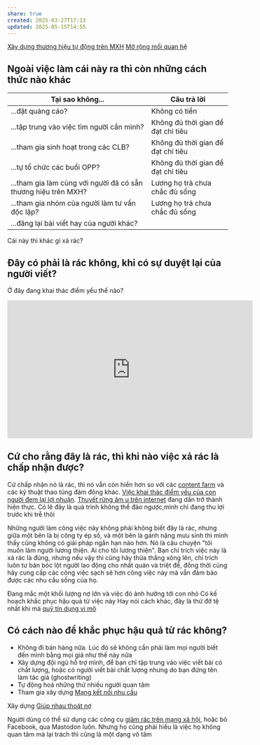 ```yaml
---
share: true
created: 2025-03-27T17:13
updated: 2025-05-15T14:55
---
```

[Xây dựng thương hiệu tự động trên MXH](./X%C3%A2y%20d%E1%BB%B1ng%20th%C6%B0%C6%A1ng%20hi%E1%BB%87u%20t%E1%BB%B1%20%C4%91%E1%BB%99ng%20tr%C3%AAn%20MXH.md)
[Mở rộng mối quan hệ](../../%F0%9F%93%9CT%C3%A0i%20nguy%C3%AAn/M%E1%BB%9F%20r%E1%BB%99ng%20m%E1%BB%91i%20quan%20h%E1%BB%87/index.md)
## Ngoài việc làm cái này ra thì còn những cách thức nào khác
| Tại sao không...                                               | Câu trả lời                        |
| -------------------------------------------------------------- | ---------------------------------- |
| ...đặt quảng cáo?                                              | Không có tiền                      |
| ...tập trung vào việc tìm người cần mình?                      | Không đủ thời gian để đạt chỉ tiêu |
| ...tham gia sinh hoạt trong các CLB?                           | Không đủ thời gian để đạt chỉ tiêu |
| ...tự tổ chức các buổi OPP?                                    | Không đủ thời gian để đạt chỉ tiêu |
| ...tham gia làm cùng với người đã có sẵn thương hiệu trên MXH? | Lương họ trả chưa chắc đủ sống     |
| ...tham gia nhóm của người làm tư vấn độc lập?                 | Lương họ trả chưa chắc đủ sống     |
| ...đăng lại bài viết hay của người khác?                       |                                    |

Cái này thì khác gì xả rác?
## Đây có phải là rác không, khi có sự duyệt lại của người viết?
Ở đây đang khai thác điểm yếu thế nào?
<iframe width="560" height="315" src="https://www.youtube.com/embed/7lbOS5BIxnU?si=FniWkEjOGxIYA3NZ" title="YouTube video player" frameborder="0" allow="accelerometer; autoplay; clipboard-write; encrypted-media; gyroscope; picture-in-picture; web-share" referrerpolicy="strict-origin-when-cross-origin" allowfullscreen></iframe>

## Cứ cho rằng đây là rác, thì khi nào việc xả rác là chấp nhận được?
Cứ chấp nhận nó là rác, thì nó vẫn còn hiền hơn so với các [content farm](https://en.wikipedia.org/wiki/Content_farm) và các kỹ thuật thao túng đám đông khác. [Việc khai thác điểm yếu của con người đem lại lợi nhuận](../../%E2%9A%A1Hi%E1%BB%83u%20bi%E1%BA%BFt%20s%C3%A2u/%C4%90%E1%BA%A1o%20%C4%91%E1%BB%A9c,%20ph%C3%A1p%20lu%E1%BA%ADt.%20Kinh%20t%E1%BA%BF%20ch%C3%ADnh%20tr%E1%BB%8B/Ch%E1%BB%A7%20ngh%C4%A9a%20t%C6%B0%20b%E1%BA%A3n,%20t%C3%A2n%20t%E1%BB%B1%20do/Vi%E1%BB%87c%20khai%20th%C3%A1c%20%C4%91i%E1%BB%83m%20y%E1%BA%BFu%20c%E1%BB%A7a%20con%20ng%C6%B0%E1%BB%9Di%20%C4%91em%20l%E1%BA%A1i%20l%E1%BB%A3i%20nhu%E1%BA%ADn.md). [Thuyết rừng âm u trên internet](https://obsidian.quảcầu.cc/⚡Hiểu%20biết%20sâu/Công%20nghệ%20thông%20tin/Nhân%20học/Những%20nơi%20khó%20chỉ%20mục%20được%20là%20những%20nơi%20gặp%20được%20nhiều%20cuộc%20trò%20chuyện%20lành%20mạnh?utm_source=Vault+B+Tồn+tại+trong+thế+giới+tư+bản+(Dự+án)&utm_medium=Vault&utm_campaign=C1&utm_content=📐Dự+án%2FTự+động+hoá%2FXây+dựng+thương+hiệu+trên+MXH.md&utm_term=) đang dần trở thành hiện thực.
Có lẽ đây là quá trình không thể đảo ngược,mình chỉ đang thu lợi trước khi trễ thôi

Những người làm công việc này không phải không biết đây là rác, nhưng giữa một bên là bị công ty ép số, và một bên là gánh nặng mưu sinh thì mình thấy cũng không có giải pháp ngắn hạn nào hơn. Nó là câu chuyện "tôi muốn làm người lương thiện. Ai cho tôi lương thiện". Bạn chỉ trích việc này là xả rác là đúng, nhưng nếu vậy thì cũng hãy thừa thắng xông lên, chỉ trích luôn tư bản bóc lột người lao động cho nhất quán và triệt để, đồng thời cũng hãy cung cấp các công việc sạch sẽ hơn công việc này mà vẫn đảm bảo được các nhu cầu sống của họ.

Đang mắc một khối lượng nợ lớn và việc đó ảnh hưởng tới con nhỏ
Có kế hoạch khắc phục hậu quả từ việc này
Hay nói cách khác, đây là thứ đỡ tệ nhất khi mà [quỹ tín dụng vi mô](../../%F0%9F%93%9CT%C3%A0i%20nguy%C3%AAn/Ch%E1%BB%8Dn%20s%E1%BA%A3n%20ph%E1%BA%A9m%20ph%C3%B9%20h%E1%BB%A3p/C%C3%A1c%20d%E1%BB%8Bch%20v%E1%BB%A5%20cho%20vay/T%E1%BB%95%20ch%E1%BB%A9c%20t%C3%A0i%20ch%C3%ADnh%20vi%20m%C3%B4/index.md)

## Có cách nào để khắc phục hậu quả từ rác không?
- Không đi bán hàng nữa. Lúc đó sẽ không cần phải làm mọi người biết đến mình bằng mọi giá như thế này nữa
- Xây dựng đội ngũ hỗ trợ mình, để bạn chỉ tập trung vào việc viết bài có chất lượng, hoặc có người viết bài chất lượng nhưng do bạn đứng tên làm tác giả (ghostwriting) 
- Tự động hoá những thứ nhiều người quan tâm
- Tham gia xây dựng [Mạng kết nối nhu cầu](../M%E1%BA%A1ng%20k%E1%BA%BFt%20n%E1%BB%91i%20nhu%20c%E1%BA%A7u/index.md)

Xây dựng [Giúp nhau thoát nợ](../Gi%C3%BAp%20nhau%20tho%C3%A1t%20n%E1%BB%A3/index.md)

Người dùng có thể sử dụng các công cụ [giảm rác trên mạng xã hội](https://obsidian.quảcầu.cc/📜Tài%20nguyên/Nhu%20cầu%20công%20nghệ/Loại%20bỏ%20phiền%20nhiễu,%20vượt%20rào%20cản/Web/Giảm%20rác%20trên%20mạng%20xã%20hội?utm_source=Vault+B+Tồn+tại+trong+thế+giới+tư+bản+(Dự+án)&utm_medium=Vault&utm_campaign=C1&utm_content=📐Dự+án%2FTự+động+hoá%2FXây+dựng+thương+hiệu+trên+MXH.md&utm_term=), hoặc bỏ Facebook, qua Mastodon luôn. Nhưng họ cũng phải hiểu là việc họ không quan tâm mà lại trách thì cũng là một dạng vô tâm
